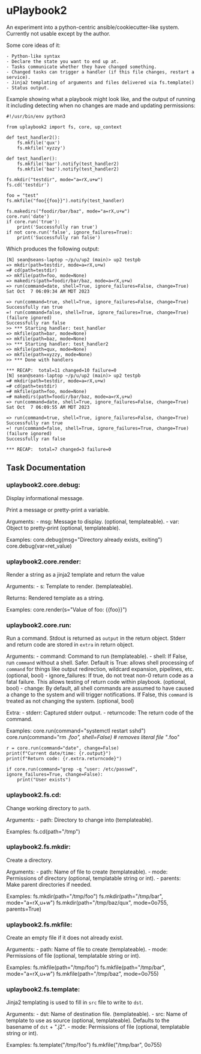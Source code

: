 # uPlaybook2

An experiment into a python-centric ansible/cookiecutter-like system.  Currently not usable except
by the author.

Some core ideas of it:

    - Python-like syntax
    - Declare the state you want to end up at.
    - Tasks communicate whether they have changed something.
    - Changed tasks can trigger a handler (if this file changes, restart a service).
    - Jinja2 templating of arguments and files delivered via fs.template()
    - Status output.

Example showing what a playbook might look like, and the output of running it
including detecting when no changes are made and updating permissions:

    #!/usr/bin/env python3

    from uplaybook2 import fs, core, up_context

    def test_handler2():
        fs.mkfile('qux')
        fs.mkfile('xyzzy')

    def test_handler():
        fs.mkfile('bar').notify(test_handler2)
        fs.mkfile('baz').notify(test_handler2)

    fs.mkdir("testdir", mode="a=rX,u+w")
    fs.cd('testdir')

    foo = "test"
    fs.mkfile("foo{{foo}}").notify(test_handler)

    fs.makedirs("foodir/bar/baz", mode="a=rX,u+w")
    core.run('date')
    if core.run('true'):
        print('Successfully ran true')
    if not core.run('false', ignore_failures=True):
        print('Successfully ran false')

Which produces the following output:

    [N] sean@seans-laptop ~/p/u/up2 (main)> up2 testpb
    => mkdir(path=testdir, mode=a=rX,u+w)
    =# cd(path=testdir)
    => mkfile(path=foo, mode=None)
    => makedirs(path=foodir/bar/baz, mode=a=rX,u+w)
    => run(command=date, shell=True, ignore_failures=False, change=True)
    Sat Oct  7 06:09:34 AM MDT 2023

    => run(command=true, shell=True, ignore_failures=False, change=True)
    Successfully ran true
    =! run(command=false, shell=True, ignore_failures=True, change=True) (failure ignored)
    Successfully ran false
    >> *** Starting handler: test_handler
    => mkfile(path=bar, mode=None)
    => mkfile(path=baz, mode=None)
    >> *** Starting handler: test_handler2
    => mkfile(path=qux, mode=None)
    => mkfile(path=xyzzy, mode=None)
    >> *** Done with handlers

    *** RECAP:  total=11 changed=10 failure=0
    [N] sean@seans-laptop ~/p/u/up2 (main)> up2 testpb
    =# mkdir(path=testdir, mode=a=rX,u+w)
    =# cd(path=testdir)
    =# mkfile(path=foo, mode=None)
    =# makedirs(path=foodir/bar/baz, mode=a=rX,u+w)
    => run(command=date, shell=True, ignore_failures=False, change=True)
    Sat Oct  7 06:09:55 AM MDT 2023

    => run(command=true, shell=True, ignore_failures=False, change=True)
    Successfully ran true
    =! run(command=false, shell=True, ignore_failures=True, change=True) (failure ignored)
    Successfully ran false

    *** RECAP:  total=7 changed=3 failure=0

## Task Documentation

### uplaybook2.core.debug:

Display informational message.

Print a message or pretty-print a variable.

Arguments:
    - msg: Message to display. (optional, templateable).
    - var: Object to pretty-print (optional, templateable).

Examples:
    core.debug(msg="Directory already exists, exiting")
    core.debug(var=ret_value)

### uplaybook2.core.render:

Render a string as a jinja2 template and return the value

Arguments:
    - s: Template to render. (templateable).

Returns:
    Rendered template as a string.

Examples:
    core.render(s="Value of foo: {{foo}}")

### uplaybook2.core.run:

Run a command.  Stdout is returned as `output` in the return object.  Stderr
and return code are stored in `extra` in return object.

Arguments:
    - command: Command to run (templateable).
    - shell: If False, run `command` without a shell.  Safer.  Default is True:
             allows shell processing of `command` for things like output
             redirection, wildcard expansion, pipelines, etc. (optional, bool)
    - ignore_failures: If true, do not treat non-0 return code as a fatal failure.
             This allows testing of return code within playbook.  (optional, bool)
    - change: By default, all shell commands are assumed to have caused a change
             to the system and will trigger notifications.  If False, this `command`
             is treated as not changing the system.  (optional, bool)

Extra:
    - stderr: Captured stderr output.
    - returncode: The return code of the command.

Examples:
    core.run(command="systemctl restart sshd")
    core.run(command="rm *.foo", shell=False)   #  removes literal file "*.foo"

    r = core.run(command="date", change=False)
    print(f"Current date/time: {r.output}")
    print(f"Return code: {r.extra.returncode}")

    if core.run(command="grep -q ^user: /etc/passwd", ignore_failures=True, change=False):
        print("User exists")

### uplaybook2.fs.cd:

Change working directory to `path`.

Arguments:
    - path: Directory to change into (templateable).

Examples:
    fs.cd(path="/tmp")

### uplaybook2.fs.mkdir:

Create a directory.

Arguments:
    - path: Name of file to create (templateable).
    - mode: Permissions of directory (optional, templatable string or int).
    - parents: Make parent directories if needed.

Examples:
    fs.mkdir(path="/tmp/foo")
    fs.mkdir(path="/tmp/bar", mode="a=rX,u+w")
    fs.mkdir(path="/tmp/baz/qux", mode=0o755, parents=True)

### uplaybook2.fs.mkfile:

Create an empty file if it does not already exist.

Arguments:
    - path: Name of file to create (templateable).
    - mode: Permissions of file (optional, templatable string or int).

Examples:
    fs.mkfile(path="/tmp/foo")
    fs.mkfile(path="/tmp/bar", mode="a=rX,u+w")
    fs.mkfile(path="/tmp/baz", mode=0o755)

### uplaybook2.fs.template:

Jinja2 templating is used to fill in `src` file to write to `dst`.

Arguments:
    - dst: Name of destination file. (templateable).
    - src: Name of template to use as source (optional, templateable).
           Defaults to the basename of `dst` + ".j2".
    - mode: Permissions of file (optional, templatable string or int).

Examples:
    fs.template("/tmp/foo")
    fs.mkfile("/tmp/bar", 0o755)
